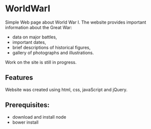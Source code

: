 # WorldWarI
Simple Web page about World War I.
The website provides important information about the Great War:
- data on major battles,
- important dates,
- brief descriptions of historical figures,
- gallery of photographs and illustrations.

Work on the site is still in progress.

## Features

Website was created using html, css, javaScript and jQuery.

## Prerequisites:

* download and install node
* bower install
